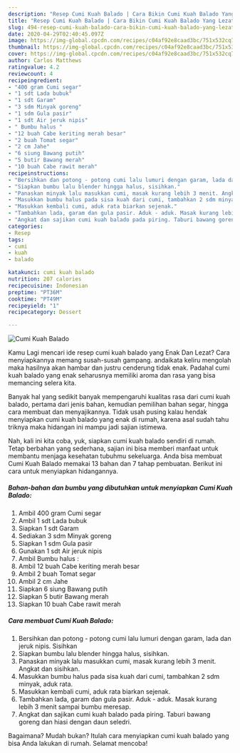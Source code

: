 ```yaml
---
description: "Resep Cumi Kuah Balado | Cara Bikin Cumi Kuah Balado Yang Lezat"
title: "Resep Cumi Kuah Balado | Cara Bikin Cumi Kuah Balado Yang Lezat"
slug: 494-resep-cumi-kuah-balado-cara-bikin-cumi-kuah-balado-yang-lezat
date: 2020-04-29T02:40:45.097Z
image: https://img-global.cpcdn.com/recipes/c04af92e8caad3bc/751x532cq70/cumi-kuah-balado-foto-resep-utama.jpg
thumbnail: https://img-global.cpcdn.com/recipes/c04af92e8caad3bc/751x532cq70/cumi-kuah-balado-foto-resep-utama.jpg
cover: https://img-global.cpcdn.com/recipes/c04af92e8caad3bc/751x532cq70/cumi-kuah-balado-foto-resep-utama.jpg
author: Carlos Matthews
ratingvalue: 4.2
reviewcount: 4
recipeingredient:
- "400 gram Cumi segar"
- "1 sdt Lada bubuk"
- "1 sdt Garam"
- "3 sdm Minyak goreng"
- "1 sdm Gula pasir"
- "1 sdt Air jeruk nipis"
- " Bumbu halus "
- "12 buah Cabe keriting merah besar"
- "2 buah Tomat segar"
- "2 cm Jahe"
- "6 siung Bawang putih"
- "5 butir Bawang merah"
- "10 buah Cabe rawit merah"
recipeinstructions:
- "Bersihkan dan potong - potong cumi lalu lumuri dengan garam, lada dan jeruk nipis. Sisihkan"
- "Siapkan bumbu lalu blender hingga halus, sisihkan."
- "Panaskan minyak lalu masukkan cumi, masak kurang lebih 3 menit. Angkat dan sisihkan."
- "Masukkan bumbu halus pada sisa kuah dari cumi, tambahkan 2 sdm minyak, aduk rata."
- "Masukkan kembali cumi, aduk rata biarkan sejenak."
- "Tambahkan lada, garam dan gula pasir. Aduk - aduk. Masak kurang lebih 3 menit sampai bumbu meresap."
- "Angkat dan sajikan cumi kuah balado pada piring. Taburi bawang goreng dan hiasi dengan daun seledri."
categories:
- Resep
tags:
- cumi
- kuah
- balado

katakunci: cumi kuah balado 
nutrition: 207 calories
recipecuisine: Indonesian
preptime: "PT36M"
cooktime: "PT49M"
recipeyield: "1"
recipecategory: Dessert

---
```



![Cumi Kuah Balado](https://img-global.cpcdn.com/recipes/c04af92e8caad3bc/751x532cq70/cumi-kuah-balado-foto-resep-utama.jpg)

Kamu Lagi mencari ide resep cumi kuah balado yang Enak Dan Lezat? Cara menyiapkannya memang susah-susah gampang. andaikata keliru mengolah maka hasilnya akan hambar dan justru cenderung tidak enak. Padahal cumi kuah balado yang enak seharusnya memiliki aroma dan rasa yang bisa memancing selera kita.

Banyak hal yang sedikit banyak mempengaruhi kualitas rasa dari cumi kuah balado, pertama dari jenis bahan, kemudian pemilihan bahan segar, hingga cara membuat dan menyajikannya. Tidak usah pusing kalau hendak menyiapkan cumi kuah balado yang enak di rumah, karena asal sudah tahu triknya maka hidangan ini mampu jadi sajian istimewa.




Nah, kali ini kita coba, yuk, siapkan cumi kuah balado sendiri di rumah. Tetap berbahan yang sederhana, sajian ini bisa memberi manfaat untuk membantu menjaga kesehatan tubuhmu sekeluarga. Anda bisa membuat Cumi Kuah Balado memakai 13 bahan dan 7 tahap pembuatan. Berikut ini cara untuk menyiapkan hidangannya.

<!--inarticleads1-->

##### Bahan-bahan dan bumbu yang dibutuhkan untuk menyiapkan Cumi Kuah Balado:

1. Ambil 400 gram Cumi segar
1. Ambil 1 sdt Lada bubuk
1. Siapkan 1 sdt Garam
1. Sediakan 3 sdm Minyak goreng
1. Siapkan 1 sdm Gula pasir
1. Gunakan 1 sdt Air jeruk nipis
1. Ambil  Bumbu halus :
1. Ambil 12 buah Cabe keriting merah besar
1. Ambil 2 buah Tomat segar
1. Ambil 2 cm Jahe
1. Siapkan 6 siung Bawang putih
1. Siapkan 5 butir Bawang merah
1. Siapkan 10 buah Cabe rawit merah




<!--inarticleads2-->

##### Cara membuat Cumi Kuah Balado:

1. Bersihkan dan potong - potong cumi lalu lumuri dengan garam, lada dan jeruk nipis. Sisihkan
1. Siapkan bumbu lalu blender hingga halus, sisihkan.
1. Panaskan minyak lalu masukkan cumi, masak kurang lebih 3 menit. Angkat dan sisihkan.
1. Masukkan bumbu halus pada sisa kuah dari cumi, tambahkan 2 sdm minyak, aduk rata.
1. Masukkan kembali cumi, aduk rata biarkan sejenak.
1. Tambahkan lada, garam dan gula pasir. Aduk - aduk. Masak kurang lebih 3 menit sampai bumbu meresap.
1. Angkat dan sajikan cumi kuah balado pada piring. Taburi bawang goreng dan hiasi dengan daun seledri.




Bagaimana? Mudah bukan? Itulah cara menyiapkan cumi kuah balado yang bisa Anda lakukan di rumah. Selamat mencoba!
